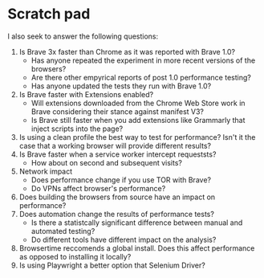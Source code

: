 # Scratch pad

I also seek to answer the following questions:

1. Is Brave 3x faster than Chrome as it was reported with Brave 1.0?
   * Has anyone repeated the experiment in more recent versions of the browsers?
   * Are there other empyrical reports of post 1.0 performance testing?
   * Has anyone updated the tests they run with Brave 1.0?
2. Is Brave faster with Extensions enabled?
   * Will extensions downloaded from the Chrome Web Store work in Brave considering their stance against manifest V3?
   * Is Brave still faster when you add extensions like Grammarly that inject scripts into the page?
3. Is using a clean profile the best way to test for performance? Isn't it the case that a working browser will provide different results?
4. Is Brave faster when a service worker intercept requeststs?
   * How about on second and subsequent visits?
5. Network impact
   * Does performance change if you use TOR with Brave?
   * Do VPNs affect browser's performance?
6. Does building the browsers from source have an impact on performance?
7. Does automation change the results of performance tests?
   * Is there a statistcally significant difference between manual and automated testing?
   * Do different tools have different impact on the analysis?
8. Browsertime reccomends a global install. Does this affect performance as opposed to installing it locally?
9. Is using Playwright a better option that Selenium Driver?
